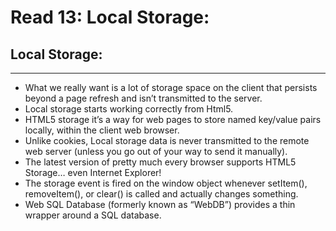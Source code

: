 # Read 13: Local Storage:

## Local Storage:
--------------------------------------------------------------------------------------------
- What we really want is a lot of storage space on the client that persists beyond a page refresh and isn’t transmitted to the server.
- Local storage starts working correctly from Html5.
- HTML5 storage it’s a way for web pages to store named key/value pairs locally, within the client web browser.
- Unlike cookies, Local storage data is never transmitted to the remote web server (unless you go out of your way to send it manually).
- The latest version of pretty much every browser supports HTML5 Storage… even Internet Explorer!
- The storage event is fired on the window object whenever setItem(), removeItem(), or clear() is called and actually changes something.
- Web SQL Database (formerly known as “WebDB”) provides a thin wrapper around a SQL database.
